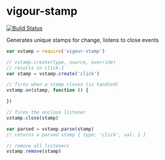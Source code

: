 # vigour-stamp
[![Build Status](https://travis-ci.org/vigour-io/stamp.svg?branch=master)](https://travis-ci.org/vigour-io/stamp)

Generates unique stamps for change, listens to close events

```javascript
var vstamp = require('vigour-stamp')

// vstamp.create(type, source, override)
// results in click-1
var stamp = vstamp.create('click')

// fires when a stamp closes (is handled)
vstamp.on(stamp, function () {

})

// fires the onclose listener
vstamp.close(stamp)

var parsed = vstamp.parse(stamp)
// returns a parsed stamp { type: 'click', val: 1 }

// remove all listeners
vstamp.remove(stamp)

```
